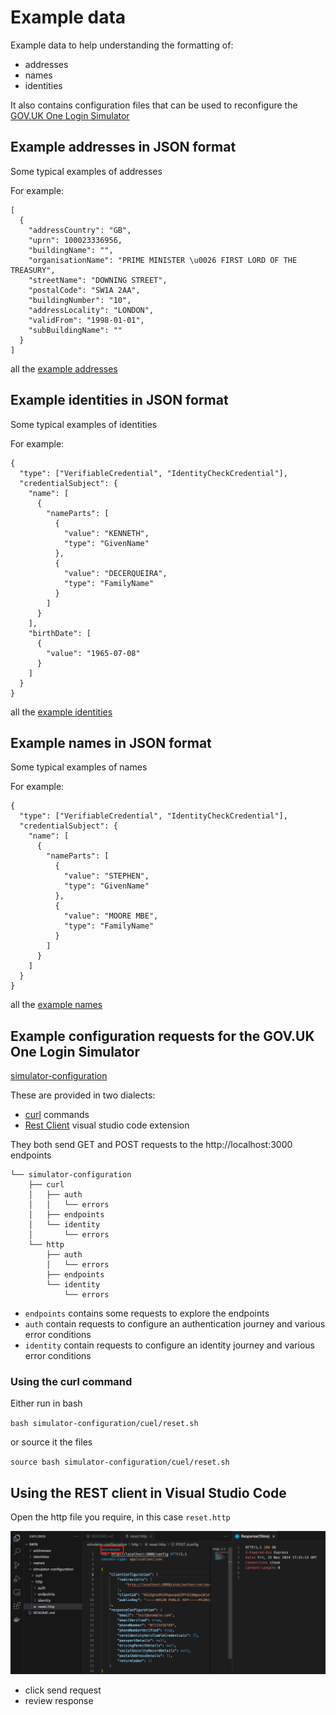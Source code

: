 # Example data

Example data to help understanding the formatting of:
- addresses
- names
- identities

It also contains configuration files that can be used to reconfigure the [GOV.UK One Login Simulator](https://github.com/govuk-one-login/simulator)

## Example addresses in JSON format
Some typical examples of addresses

For example:
```
[
  {
    "addressCountry": "GB",
    "uprn": 100023336956,
    "buildingName": "",
    "organisationName": "PRIME MINISTER \u0026 FIRST LORD OF THE TREASURY",
    "streetName": "DOWNING STREET",
    "postalCode": "SW1A 2AA",
    "buildingNumber": "10",
    "addressLocality": "LONDON",
    "validFrom": "1998-01-01",
    "subBuildingName": ""
  }
]
```

all the [example addresses](./addresses)

## Example identities in JSON format
Some typical examples of identities

For example:
```
{
  "type": ["VerifiableCredential", "IdentityCheckCredential"],
  "credentialSubject": {
    "name": [
      {
        "nameParts": [
          {
            "value": "KENNETH",
            "type": "GivenName"
          },
          {
            "value": "DECERQUEIRA",
            "type": "FamilyName"
          }
        ]
      }
    ],
    "birthDate": [
      {
        "value": "1965-07-08"
      }
    ]
  }
}

```

all the [example identities](./identities)

## Example names in JSON format
Some typical examples of names

For example:
```
{
  "type": ["VerifiableCredential", "IdentityCheckCredential"],
  "credentialSubject": {
    "name": [
      {
        "nameParts": [
          {
            "value": "STEPHEN",
            "type": "GivenName"
          },
          {
            "value": "MOORE MBE",
            "type": "FamilyName"
          }
        ]
      }
    ]
  }
}

```

all the [example names](./names)

## Example configuration requests for the GOV.UK One Login Simulator

[simulator-configuration](simulator-configuration)

These are provided in two dialects:
- [curl](https://curl.se/) commands
- [Rest Client](https://marketplace.visualstudio.com/items?itemName=humao.rest-client) visual studio code extension

They both send GET and POST requests to the http://localhost:3000 endpoints


```
└── simulator-configuration
    ├── curl
    │   ├── auth
    │   │   └── errors
    │   ├── endpoints
    │   └── identity
    │       └── errors
    └── http
        ├── auth
        │   └── errors
        ├── endpoints
        └── identity
            └── errors
```

- `endpoints` contains some requests to explore the endpoints
- `auth` contain requests to configure an authentication journey and various error conditions
- `identity`  contain requests to configure an identity journey and various error conditions

### Using the curl command 

Either run in bash

`bash simulator-configuration/cuel/reset.sh`

or source it the files

`source bash simulator-configuration/cuel/reset.sh`

## Using the REST client in Visual Studio Code

Open the http file you require, in this case `reset.http`

![screenshot of rest client in visual studio code](rest-client.png)

- click send request
- review response